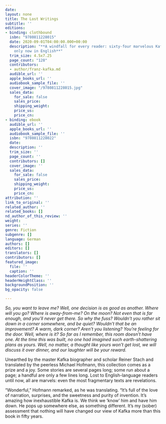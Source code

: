 ```yaml
---
date: 
layout: none
title: The Lost Writings
subtitle: ''
editions:
- binding: clothbound
  isbn: "9780811228015"
  date: 2020-09-01T04:00:00.000+00:00
  description: "**A windfall for every reader: sixty-four marvelous Kafka stories
    only now in English**"
  trim_size: 4.5x7.25
  page_count: "128"
  contributors:
  - author/franz-kafka.md
  audible_url: ''
  apple_books_url: ''
  audiobook_sample_file: ''
  cover_image: "/9780811228015.jpg"
  sales_data:
    for_sale: false
    sales_price: 
    shipping_weight: 
    price_us: 
    price_cn: 
- binding: ebook
  audible_url: ''
  apple_books_url: ''
  audiobook_sample_file: ''
  isbn: "9780811228022"
  date: 
  description: ''
  trim_size: ''
  page_count: ''
  contributors: []
  cover_image: ''
  sales_data:
    for_sale: false
    sales_price: 
    shipping_weight: 
    price_us: 
    price_cn: 
attribution: ''
link_to_original: ''
related_author: ''
related_books: []
nd_author_of_this_review: ''
weight: 
series: ''
genre: Fiction
subgenre: []
language: German
authors: []
editors: []
translators: []
contributors: []
featured_image:
  file: ''
  caption: ''
headerColorTheme: ''
headerHeightClass: ''
backgroundPosition: ''
bg_opacity: false

---
```

_So, you want to leave me? Well, one decision is as good as another. Where will you go? Where is away-from-me? On the moon? Not even that is far enough, and you’ll never get there. So why the fuss? Wouldn’t you rather sit down in a corner somewhere, and be quiet? Wouldn’t that be an improvement? A warm, dark corner? Aren’t you listening? You’re feeling for the door. Well, where is it? So far as I remember, this room doesn’t have one. At the time this was built, no one had imagined such earth-shattering plans as yours. Well, no matter, a thought like yours won’t get lost, we will discuss it over dinner, and our laughter will be your reward._ 

Unearthed by the master Kafka biographer and scholar Reiner Stach and translated by the peerless Michael Hofmann, this collection comes as a prize and a joy. Some stories are several pages long; some run about a page; a handful are only a few lines long. Lost to English-language readers until now, all are marvels: even the most fragmentary texts are revelations. 

“Wonderful,” Hofmann remarked, as he was translating. “It’s full of the love of narration, surprises, and the sweetness and purity of invention. It’s amazing how inexhaustible Kafka is. We think we ‘know’ him and have him down. He pops up somewhere else, as something different. It’s my (sober) assessment that nothing will have changed our view of Kafka more than this book in fifty years.
